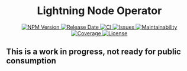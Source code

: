 <h1 align="center">
  Lightning Node Operator
</h1>
<p align="center">
  <a href="https://www.npmjs.com/package/lightning-node-operator">
    <img src="https://img.shields.io/npm/v/lightning-node-operator" alt="NPM Version">
  </a>
  <a href="https://github.com/andreashuber69/lightning-node-operator/releases">
    <img src="https://img.shields.io/github/release-date/andreashuber69/lightning-node-operator.svg" alt="Release Date">
  </a>
  <a href="https://github.com/andreashuber69/lightning-node-operator/actions/workflows/ci.yml">
    <img src="https://github.com/andreashuber69/lightning-node-operator/actions/workflows/ci.yml/badge.svg" alt="CI">
  </a>
  <a href="https://github.com/andreashuber69/lightning-node-operator/issues">
    <img src="https://img.shields.io/github/issues-raw/andreashuber69/lightning-node-operator.svg" alt="Issues">
  </a>
  <a href="https://codeclimate.com/github/andreashuber69/lightning-node-operator/maintainability">
    <img src="https://api.codeclimate.com/v1/badges/f1abc0b7433497fa2dfe/maintainability" alt="Maintainability">
  </a>
  <a href="https://coveralls.io/github/andreashuber69/lightning-node-operator?branch=develop">
    <img src="https://coveralls.io/repos/github/andreashuber69/lightning-node-operator/badge.svg?branch=develop" alt="Coverage">
  </a>
  <a href="https://github.com/andreashuber69/lightning-node-operator/blob/develop/LICENSE">
    <img src="https://img.shields.io/github/license/andreashuber69/lightning-node-operator.svg" alt="License">
  </a>
</p>

## This is a work in progress, not ready for public consumption ##

